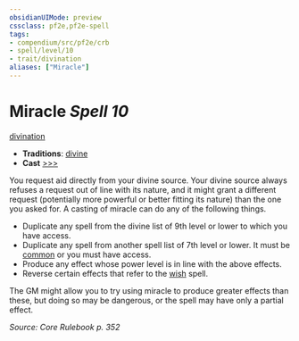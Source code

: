 ```yaml
---
obsidianUIMode: preview
cssclass: pf2e,pf2e-spell
tags:
- compendium/src/pf2e/crb
- spell/level/10
- trait/divination
aliases: ["Miracle"]
---
```

# Miracle *Spell 10*   
[divination](../../rules/traits/divination.md)  

- **Traditions**: [divine](../../rules/traits/divine.md)
- **Cast** [>>>](../../rules/core-rulebook/chapter-9-playing-the-game.md#Actions "Three-Action") 

You request aid directly from your divine source. Your divine source always refuses a request out of line with its nature, and it might grant a different request (potentially more powerful or better fitting its nature) than the one you asked for. A casting of miracle can do any of the following things.

- Duplicate any spell from the divine list of 9th level or lower to which you have access.
- Duplicate any spell from another spell list of 7th level or lower. It must be [common](../../rules/traits/common.md) or you must have access.
- Produce any effect whose power level is in line with the above effects.
- Reverse certain effects that refer to the [wish](wish.md) spell.

The GM might allow you to try using miracle to produce greater effects than these, but doing so may be dangerous, or the spell may have only a partial effect.

*Source: Core Rulebook p. 352*